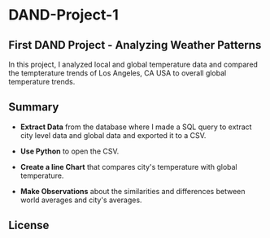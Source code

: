 # DAND-Project-1

## First DAND Project - Analyzing Weather Patterns

In this project, I analyzed local and global temperature data and compared the tempterature trends of Los Angeles, CA USA to overall global temperature trends. 

## Summary 

* **Extract Data** from the database where I made a SQL query to extract city level data and global data and exported it to a CSV. 

* **Use Python** to open the CSV.

* **Create a line Chart** that compares city's temperature with global temperature.

* **Make Observations** about the similarities and differences between world averages and city's averages.

## License
